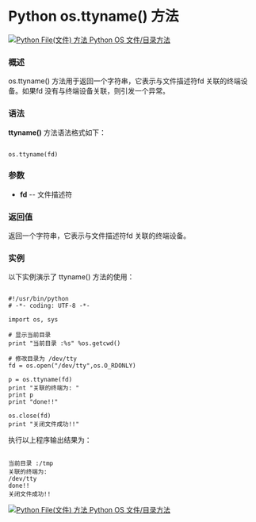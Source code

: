 Python os.ttyname() 方法
======================

 [![Python File(文件) 方法](../images/up.gif)
 Python OS 文件/目录方法](os-file-methods.html)


  ### 概述

 os.ttyname() 方法用于返回一个字符串，它表示与文件描述符fd 关联的终端设备。如果fd 没有与终端设备关联，则引发一个异常。

 ### 语法

 **ttyname()** 方法语法格式如下：


```

os.ttyname(fd)

```

 ### 参数

  * **fd** -- 文件描述符


  ### 返回值

 返回一个字符串，它表示与文件描述符fd 关联的终端设备。

 ### 实例

 以下实例演示了 ttyname() 方法的使用：


```

#!/usr/bin/python
# -*- coding: UTF-8 -*-

import os, sys

# 显示当前目录
print "当前目录 :%s" %os.getcwd()

# 修改目录为 /dev/tty
fd = os.open("/dev/tty",os.O_RDONLY)

p = os.ttyname(fd)
print "关联的终端为: "
print p
print "done!!"

os.close(fd)
print "关闭文件成功!!"

```

 执行以上程序输出结果为：


```

当前目录 :/tmp
关联的终端为:
/dev/tty
done!!
关闭文件成功!!

```

 [![Python File(文件) 方法](../images/up.gif)
 Python OS 文件/目录方法](os-file-methods.html)
